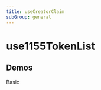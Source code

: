 ```yaml
---
title: useCreatorClaim
subGroup: general
---
```


# use1155TokenList

## Demos

Basic
<Demo src="./demos/basic.tsx" />
